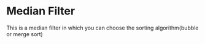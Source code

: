 # Median Filter

This is a median filter in which you can choose the sorting algorithm(bubble or merge sort)
